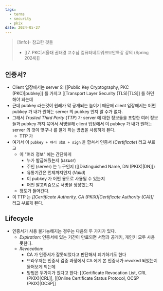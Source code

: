 ```yaml
---
tags:
  - terms
  - security
  - pkix
date: 2024-05-27
---
```

> [!info]- 참고한 것들
> - [[7. PKC|서울대 권태경 교수님 컴퓨터네트워크보안특강 강의 (Spring 2024)]]

## 인증서?

- Client 입장에서는 server 의 [[Public Key Cryptography, PKC (PKC)|pubkey]] 를 가지고 [[Transport Layer Security (TLS)|TLS]] 를 하던 해야 되는데
- 근데 pubkey 라는것이 원래가 막 공개되는 놈이기 때문에 client 입장에서는 어떤 pubkey 가 내가 원하는 server 의 pubkey 인지 알 수가 없다.
- 그래서 *Trusted Third Party* (*TTP*) 가 server 에 대한 정보들을 포함한 여러 정보들과 pubkey 까지 묶어서 서명을해 client 입장에서 이 pubkey 가 내가 원하는 server 의 것이 맞구나 를 알게 하는 방법을 사용하게 된다.
	- TTP 가 
- 여기서 이 `pubkey + 여러 정보 + sign` 을 합쳐서 인증서 (*Certificate*) 라고 부르고
	- 이 "여러 정보" 에는 간단하게
		- 누가 발급해줬는지 (*Issuer*)
		- 주인 (server) 는 누구인지 ([[Distinguished Name, DN (PKIX)|DN]])
		- 유통기간은 언제까지인지 (*Valid*)
		- 이 pubkey 가 어떤 용도로 사용될 수 있는지
		- 어떤 알고리즘으로 서명을 생성했는지
	- 정도가 들어간다.
- 이 TTP 는 *[[Certificate Authority, CA (PKIX)|Certificate Authority (CA)]]* 라고 부르게 된다.

## Lifecycle

- 인증서가 사용 불가능해지는 경우는 다음의 두 가지가 있다.
    - *Expiration*: 인증서에 있는 기간이 만료되면 서명과 공개키, 개인키 모두 사용 못한다.
    - *Revocation*:
        - CA 가 인증서가 잘못되었다고 판단해서 폐기하기도 한다
        - 브라우저는 인증서 검증 과정에서 CA 에게 본 인증서가 revoked 되었는지 물어보게 되는데
        - 방법은 두가지가 있다고 한다: [[Certificate Revocation List, CRL (PKIX)|CRL]], [[Online Certificate Status Protocol, OCSP (PKIX)|OCSP]]